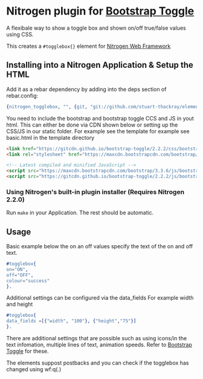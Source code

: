 # Nitrogen plugin for [Bootstrap Toggle](http://www.bootstraptoggle.com/)


A flexibale way to show a toggle box and shown on/off true/false values using CSS.

This creates a `#togglebox{}` element for [Nitrogen Web Framework](http://nitrogenproject.com) 


## Installing into a Nitrogen Application & Setup the HTML

Add it as a rebar dependency by adding into the deps section of rebar.config:

```erlang
{nitrogen_togglebox, "", {git, "git://github.com/stuart-thackray/element_togglebox.git", {branch, master}}}
```

You need to include the bootstrap and bootstrap toggle CCS and JS in yout html. This can either be done via CDN shown below or setting up the CSS/JS in our static folder. For example see the template for example see basic.html in the template directory


```html
<link href="https://gitcdn.github.io/bootstrap-toggle/2.2.2/css/bootstrap-toggle.min.css" rel="stylesheet">
<link rel="stylesheet" href="https://maxcdn.bootstrapcdn.com/bootstrap/3.3.6/css/bootstrap.min.css" integrity="sha384-1q8mTJOASx8j1Au+a5WDVnPi2lkFfwwEAa8hDDdjZlpLegxhjVME1fgjWPGmkzs7" crossorigin="anonymous">

<!-- Latest compiled and minified JavaScript -->
<script src="https://maxcdn.bootstrapcdn.com/bootstrap/3.3.6/js/bootstrap.min.js" integrity="sha384-0mSbJDEHialfmuBBQP6A4Qrprq5OVfW37PRR3j5ELqxss1yVqOtnepnHVP9aJ7xS" crossorigin="anonymous"></script>
<script src="https://gitcdn.github.io/bootstrap-toggle/2.2.2/js/bootstrap-toggle.min.js"></script>
```

### Using Nitrogen's built-in plugin installer (Requires Nitrogen 2.2.0)

Run `make` in your Application. The rest should be automatic.


## Usage
Basic example below the on an off values specify the text of the on and off text.

```erlang
#togglebox{
on="ON",
off="OFF",
colour="success"
}.	
```

Additional settings can be configured via the data_fields
For example width and height
```erlang
#togglebox{
data_fields =[{"width", "100"}, {"height","75"}]
}.
```


There are additional settings that are possible such as using icons/in the text infomation, multiple lines of text, animation speeds. Refer to [Bootstrap Toggle](http://www.bootstraptoggle.com/) for these.

The elements suppost postbacks and you can check if the togglebox has changed using wf:q(.)


